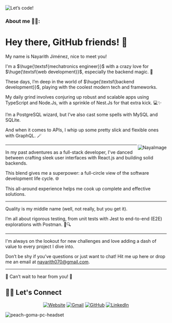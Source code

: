 ![Let’s code!](https://github.com/Naya070/Naya070/assets/80334512/e223f49e-5d13-4bbc-9ff3-ac9096151bcd)
### About me 👩‍🦰:
# Hey there, GitHub friends! 👋


My name is Nayarith Jiménez, nice to meet you!


I'm a $\huge{\textsf{mechatronics engineer}}$ with a crazy love for $\huge{\textsf{web development}}$, especially the backend magic. 🚀

These days, I’m deep in the world of $\huge{\textsf{backend development}}$, playing with the coolest modern tech and frameworks.

My daily grind involves conjuring up robust and scalable apps using TypeScript and Node.Js, with a sprinkle of Nest.Js for that extra kick. 💻✨

I’m a PostgreSQL wizard, but I’ve also cast some spells with MySQL and SQLite.

And when it comes to APIs, I whip up some pretty slick and flexible ones with GraphQL. 🪄

 <img align="right" alt="NayaImage" src="https://github.com/Naya070/Naya070/assets/80334512/b156d7ab-327a-4fa8-ae5e-38006ed79b95" />

---

In my past adventures as a full-stack developer, I've danced between crafting sleek user interfaces with React.js and building solid backends.

This blend gives me a superpower: a full-circle view of the software development life cycle. 🌐

This all-around experience helps me cook up complete and effective solutions.

---

Quality is my middle name (well, not really, but you get it).

I’m all about rigorous testing, from unit tests with Jest to end-to-end (E2E) explorations with Postman. 🧪🔍

---

I'm always on the lookout for new challenges and love adding a dash of value to every project I dive into.

Don’t be shy if you’ve questions or just want to chat! Hit me up here or drop me an email at nayarith070@gmail.com.

---

💌 Can’t wait to hear from you! 💌

## 🙋‍♀️ Let's Connect
<p align="center">
  <a href="drive.google.com/drive/folders/19kNYt137fKu89eQ_PzT1vf5z4VZPZ4TO?usp=sharing"><img src="https://img.icons8.com/bubbles/50/000000/web.png" alt="Website"/></a>
	<a href="mailto:nayarith070@gmail.com"><img src="https://img.icons8.com/bubbles/50/000000/gmail.png" alt="Gmail"/></a>
	<a href="github.com/Naya070"><img src="https://img.icons8.com/bubbles/50/000000/github.png" alt="GitHub"/></a>
	<a href="linkedin.com/in/nayarith-jiménez"><img src="https://img.icons8.com/bubbles/50/000000/linkedin.png" alt="LinkedIn"/></a>
	
</p>

![peach-goma-pc-headset](https://github.com/Naya070/Naya070/assets/80334512/f6619ab9-1df6-4801-934e-33e7e0cb9861)
